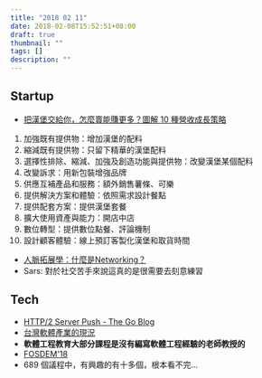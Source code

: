 ```yaml
---
title: "2018 02 11"
date: 2018-02-08T15:52:51+08:00
draft: true
thumbnail: ""
tags: []
description: ""
---
```


## Startup
* [把漢堡交給你，怎麼賣能賺更多？圖解 10 種營收成長策略](https://www.managertoday.com.tw/books/view/55576)
 1. 加強既有提供物：增加漢堡的配料
 2. 縮減既有提供物：只留下精華的漢堡配料
 3. 選擇性排除、縮減、加強及創造功能與提供物：改變漢堡某個配料
 4. 改變訴求：用新包裝增強品牌
 5. 供應互補產品和服務：額外銷售薯條、可樂
 6. 提供解決方案和體驗：依照需求設計餐點
 7. 提供配套方案：提供漢堡套餐
 8. 擴大使用資產與能力：開店中店
 9. 數位轉型：提供數位點餐、評論機制
 10. 設計顧客體驗：線上預訂客製化漢堡和取貨時間
* [人脈拓展學：什麼是Networking？](https://www.bnext.com.tw/article/48078/networking-friendship-startup)
 * Sars: 對於社交苦手來說這真的是很需要去刻意練習

## Tech
* [HTTP/2 Server Push - The Go Blog](https://blog.golang.org/h2push)
* [台灣軟體產業的現況](https://www.linkedin.com/pulse/%E5%8F%B0%E7%81%A3%E8%BB%9F%E9%AB%94%E7%94%A2%E6%A5%AD%E7%9A%84%E7%8F%BE%E6%B3%81-tamer-abuelata/)
 * **軟體工程教育大部分課程是沒有編寫軟體工程經驗的老師教授的**
* [FOSDEM'18](https://fosdem.org/2018/schedule/events/)
 * 689 個議程中，有興趣的有十多個，根本看不完...
